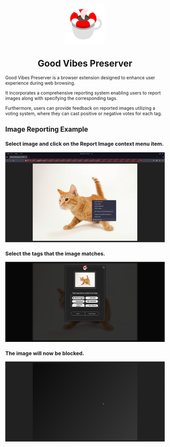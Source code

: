 <p align="center">
   <img src="https://github.com/Cofeiini/GoodVibesPreserver/blob/clean-up-code/assets/gvplogo128.png"> 
</p>
<h1 align="center">
     Good Vibes Preserver
</h1>

Good Vibes Preserver is a browser extension designed to enhance user experience during web browsing.<br>

It incorporates a comprehensive reporting system enabling users to report images along with specifying the corresponding tags.<br>

Furthermore, users can provide feedback on reported images utilizing a voting system, where they can cast positive or negative votes for each tag.<br>

## Image Reporting Example

### Select image and click on the Report Image context menu item.

![Report Example](https://github.com/Cofeiini/GoodVibesPreserver/blob/clean-up-code/assets/report1.png)

### Select the tags that the image matches.

![Tags Example](https://github.com/Cofeiini/GoodVibesPreserver/blob/clean-up-code/assets/report2.png)

### The image will now be blocked.

![Blocked Example](https://github.com/Cofeiini/GoodVibesPreserver/blob/clean-up-code/assets/report4.png)
